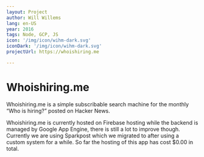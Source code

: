 ```yaml
---
layout: Project
author: Will Willems
lang: en-US
year: 2016
tags: Node, GCP, JS
icon: '/img/icon/wihm-dark.svg'
iconDark: '/img/icon/wihm-dark.svg'
projectUrl: https://whoishiring.me

---
```


# Whoishiring.me

Whoishiring.me is a simple subscribable search machine for the monthly “Who is hiring?” posted on Hacker News.

Whoishiring.me is currently hosted on Firebase hosting while the backend is managed by Google App Engine, there is still a lot to improve though. Currently we are using Sparkpost which we migrated to after using a custom system for a while. So far the hosting of this app has cost $0.00 in total.